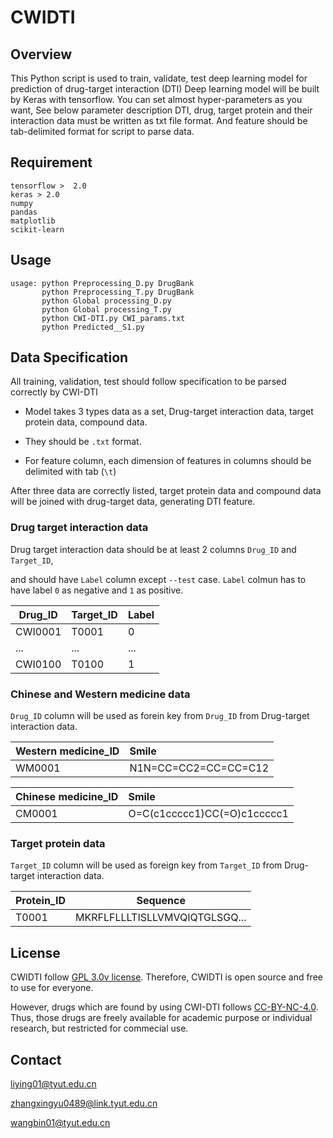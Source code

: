 # CWIDTI

## Overview 

This Python script is used to train, validate, test deep learning model for prediction of drug-target interaction (DTI) Deep learning model will be built by Keras with tensorflow. You can set almost hyper-parameters as you want, See below parameter description DTI, drug, target protein and their interaction data must be written as txt file format. And feature should be tab-delimited format for script to parse data. 

## Requirement

```
tensorflow >  2.0
keras > 2.0 
numpy
pandas 
matplotlib
scikit-learn  
```

## Usage 

```
usage: python Preprocessing_D.py DrugBank
       python Preprocessing_T.py DrugBank
       python Global processing_D.py 
       python Global processing_T.py 
       python CWI-DTI.py CWI_params.txt
       python Predicted__S1.py
```

## Data Specification

All training, validation, test should follow specification to be parsed correctly by CWI-DTI

  * Model takes 3 types data as a set, Drug-target interaction data, target protein data, compound data.

  * They should be `.txt` format.

  * For feature column, each dimension of features in columns should be delimited with tab (`\t`)

After three data are correctly listed, target protein data and compound data will be joined with drug-target data, generating DTI feature.

### Drug target interaction data

Drug target interaction data should be at least 2 columns `Drug_ID` and `Target_ID`,

and should have `Label` column except `--test` case. `Label` colmun has to have label `0` as negative and `1` as positive.

| Drug_ID | Target_ID | Label |
| ------- | --------- | ----- |
| CWI0001 | T0001     | 0     |
| ...     | ...       | ...   |
| CWI0100 | T0100     | 1     |

### Chinese and Western medicine data

`Drug_ID` column will be used as forein key from `Drug_ID` from Drug-target interaction data.

| Western medicine_ID | Smile                |
| :------------------ | :------------------- |
| WM0001              | N1N=CC=CC2=CC=CC=C12 |

| Chinese medicine_ID | Smile                       |
| :------------------ | :-------------------------- |
| CM0001              | O=C(c1ccccc1)CC(=O)c1ccccc1 |

### Target protein data 

`Target_ID` column will be used as foreign key from `Target_ID` from Drug-target interaction data.

| Protein_ID | Sequence                      |
| ---------- | ----------------------------- |
| T0001      | MKRFLFLLLTISLLVMVQIQTGLSGQ... |


## License

CWIDTI follow [GPL 3.0v license](LICENSE). Therefore, CWIDTI is open source and free to use for everyone.

However, drugs which are found by using CWI-DTI follows [CC-BY-NC-4.0](CC-BY-NC-SA-4.0). Thus, those drugs are freely available for academic purpose or individual research, but restricted for commecial use.

## Contact 

liying01@tyut.edu.cn

zhangxingyu0489@link.tyut.edu.cn

wangbin01@tyut.edu.cn

